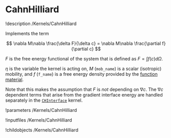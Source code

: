 # CahnHilliard
!description /Kernels/CahnHilliard

Implements the term

$$
\nabla M\nabla \frac{\delta F}{\delta c} = \nabla M\nabla \frac{\partial f}{\partial c}
$$

$F$ is the free energy functional of the system that is defined as $F=\int f(c) d\Omega$.

$\eta$ is the variable the kernel is acting on, $M$ (`mob_name`) is a scalar (isotropic)
mobility, and $f$ (`f_name`) is a free energy density
provided by the [function material](../../introduction/FunctionMaterials).

Note that this makes the assumption that $F$ is _not_ depending on $\nabla c$. The $\nabla c$ dependent terms
that arise from the gradient interface energy are handled separately in the [`CHInterface`](/CHInterface.md) kernel.

!parameters /Kernels/CahnHilliard

!inputfiles /Kernels/CahnHilliard

!childobjects /Kernels/CahnHilliard
